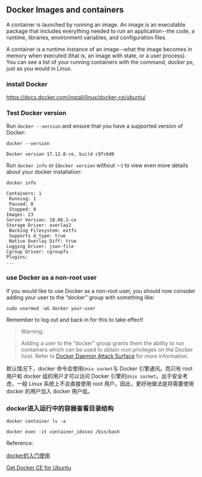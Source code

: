 ## Docker Images and containers

A container is launched by running an image. An image is an executable package that includes everything needed to run an application--the code, a runtime, libraries, environment variables, and configuration files.

A container is a runtime instance of an image--what the image becomes in memory when executed (that is, an image with state, or a user process). You can see a list of your running containers with the command, docker ps, just as you would in Linux.

### install Docker

https://docs.docker.com/install/linux/docker-ce/ubuntu/

### Test Docker version

Run `docker --version` and ensure that you have a supported version of Docker:

```
docker --version

Docker version 17.12.0-ce, build c97c6d6
```

Run `docker info` or (`docker version` without --) to view even more details about your docker installation:

```
docker info

Containers: 1
 Running: 1
 Paused: 0
 Stopped: 0
Images: 23
Server Version: 18.06.1-ce
Storage Driver: overlay2
 Backing Filesystem: extfs
 Supports d_type: true
 Native Overlay Diff: true
Logging Driver: json-file
Cgroup Driver: cgroupfs
Plugins:
...
```

### use Docker as a non-root user

If you would like to use Docker as a non-root user, you should now consider adding your user to the “docker” group with something like:

```
sudo usermod -aG docker your-user
```

Remember to log out and back in for this to take effect!

> Warning:

> Adding a user to the “docker” group grants them the ability to run containers which can be used to obtain root privileges on the Docker host. Refer to [Docker Daemon Attack Surface](https://docs.docker.com/engine/security/security/#docker-daemon-attack-surface) for more information.

默认情况下，docker 命令会使用`Unix socket`与 Docker 引擎通讯。而只有 root 用户和 docker 组的用户才可以访问 Docker 引擎的`Unix socket`。出于安全考虑，一般 Linux 系统上不会直接使用 root 用户。因此，更好地做法是将需要使用 docker 的用户加入 docker 用户组。

### docker进入运行中的容器查看目录结构

```
docker container ls -a

docker exec -it container_idxxxx /bin/bash
```

Reference:

[docker的入门使用](https://zhuanlan.zhihu.com/p/62515531)

[Get Docker CE for Ubuntu](https://docs.docker.com/install/linux/docker-ce/ubuntu/)

